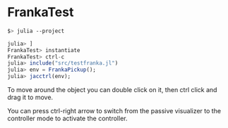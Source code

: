 # FrankaTest

```bash
$> julia --project
```

```julia
julia> ] 
FrankaTest> instantiate
FrankaTest> ctrl-c
julia> include("src/testfranka.jl")
julia> env = FrankaPickup();
julia> jacctrl(env);

```

To move around the object you can double click on it, then ctrl click and drag it to move.

You can press ctrl-right arrow to switch from the passive visualizer to the controller mode to activate the controller.
